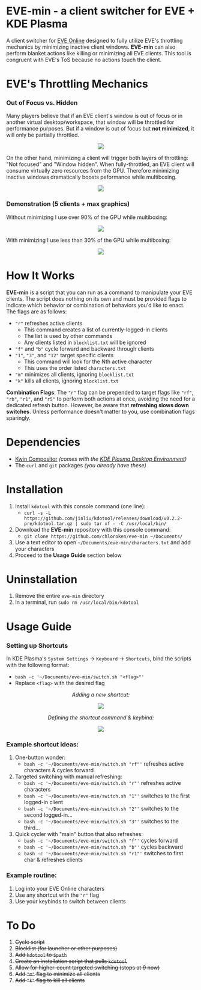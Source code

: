 # EVE-min - a client switcher for EVE + KDE Plasma

A client switcher for [EVE Online](https://www.eveonline.com/) designed to fully utilize EVE's throttling mechanics by minimizing inactive client windows. **EVE-min** can also perform blanket actions like killing or minimizing all EVE clients. This tool is congruent with EVE's ToS because no actions touch the client.

# EVE's Throttling Mechanics

### Out of Focus vs. Hidden
Many players believe that if an EVE client's window is out of focus or in another virtual desktop/workspace, that window will be throttled for performance purposes. But if a window is out of focus but **not minimized**, it will only be partially throttled.

<div align="center">
   
![](https://i.imgur.com/DNjdWlJ.png)</div>
On the other hand, minimizing a client will trigger both layers of throttling: "Not focused" and "Window hidden". When fully-throttled, an EVE client will consume virtually zero resources from the GPU. Therefore minimizing inactive windows dramatically boosts peformance while multiboxing.

<div align="center">

![](https://i.imgur.com/RL25rqR.png)</div>

### Demonstration (5 clients + max graphics)

Without minimizing I use over 90% of the GPU while multiboxing:

<div align="center">

![](https://i.imgur.com/WT68EQP.png)</div>

With minimizing I use less than 30% of the GPU while multiboxing:

<div align="center">
   
![](https://i.imgur.com/NxriGDH.png)</div>

# How It Works

**EVE-min** is a script that you can run as a command to manipulate your EVE clients. The script does nothing on its own and must be provided flags to indicate which behavior or combination of behaviors you'd like to enact. The flags are as follows:

   - `"r"` refreshes active clients
      - This command creates a list of currently-logged-in clients
      - The list is used by other commands
      - Any clients listed in `blocklist.txt` will be ignored
   - `"f"` and `"b"` cycle forward and backward through clients
   - `"1"`, `"3"`, and `"12"` target specific clients
      - This command will look for the Nth active character
      - This uses the order listed `characters.txt`
   - `"m"` minimizes all clients, ignoring `blocklist.txt`
   - `"k"` kills all clients, ignoring `blocklist.txt`

**Combination Flags**: The `"r"` flag can be prepended to target flags like `"rf"`, `"rb"`, `"r1"`, and `"r5"` to perform both actions at once, avoiding the need for a dedicated refresh button. However, be aware that **refreshing slows down switches**. Unless performance doesn't matter to you, use combination flags sparingly.

# Dependencies

- [Kwin Compositor](https://github.com/KDE/kwin) *(comes with the [KDE Plasma Desktop Environment](https://kde.org/plasma-desktop/))*
- The `curl` and `git` packages *(you already have these)*

# Installation

1) Install `kdotool` with this console command (one line):
   - `curl -s -L https://github.com/jinliu/kdotool/releases/download/v0.2.2-pre/kdotool.tar.gz | sudo tar xf - -C /usr/local/bin/`
2) Download the **EVE-min** repository with this console command:
   - `git clone https://github.com/chloroken/eve-min ~/Documents/`
4) Use a text editor to open `~/Documents/eve-min/characters.txt` and add your characters
5) Proceed to the **Usage Guide** section below

# Uninstallation

1) Remove the entire `eve-min` directory
2) In a terminal, run `sudo rm /usr/local/bin/kdotool`

# Usage Guide

### Setting up Shortcuts

In KDE Plasma's `System Settings` → `Keyboard` → `Shortcuts`, bind the scripts with the following format:
   - `bash -c '~/Documents/eve-min/switch.sh "<flag>"'`
   - Replace `<flag>` with the desired flag

<div align="center">
   
*Adding a new shortcut:*

![](https://i.imgur.com/OQn4WRL.png)

*Defining the shortcut command & keybind:*

![](https://i.imgur.com/PJ1Zw2M.png)

</div>

### Example shortcut ideas:
   1) One-button wonder:
      - `bash -c '~/Documents/eve-min/switch.sh "rf"'` refreshes active characters & cycles forward
   2) Targeted switching with manual refreshing:
      - `bash -c '~/Documents/eve-min/switch.sh "r"'` refreshes active characters
      - `bash -c '~/Documents/eve-min/switch.sh "1"'` switches to the first logged-in client
      - `bash -c '~/Documents/eve-min/switch.sh "2"'` switches to the second logged-in...
      - `bash -c '~/Documents/eve-min/switch.sh "3"'` switches to the third...
   3) Quick cycler with "main" button that also refreshes:
      - `bash -c '~/Documents/eve-min/switch.sh "f"'` cycles forward
      - `bash -c '~/Documents/eve-min/switch.sh "b"'` cycles backward
      - `bash -c '~/Documents/eve-min/switch.sh "r1"'` switches to first char & refreshes clients

### Example routine:
   1) Log into your EVE Online characters
   2) Use any shortcut with the `"r"` flag
   3) Use your keybinds to switch between clients

# To Do

1) ~~Cycle script~~
2) ~~Blocklist (for launcher or other purposes)~~
3) ~~Add `kdotool` to `$path`~~
4) ~~Create an installation script that pulls `kdotool`~~
5) ~~Allow for higher-count targeted switching (stops at 9 now)~~
6) ~~Add `"m"` flag to minimize all clients~~
7) ~~Add `"k"` flag to kill all clients~~
